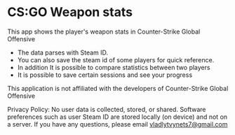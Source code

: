 # CS:GO Weapon stats
This app shows the player's weapon stats in Counter-Strike Global Offensive

- The data parses with Steam ID.
- You can also save the steam id of some players for quick reference. 
- In addition It is possible to compare statistics between two players
- It is possible to save certain sessions and see your progress

This application is not affiliated with the developers of Counter-Strike Global Offensive


Privacy Policy: No user data is collected, stored, or shared. Software preferences such as user Steam ID are stored locally (on device) and not on a server. 
If you have any questions, please email vladlytvynets7@gmail.com
